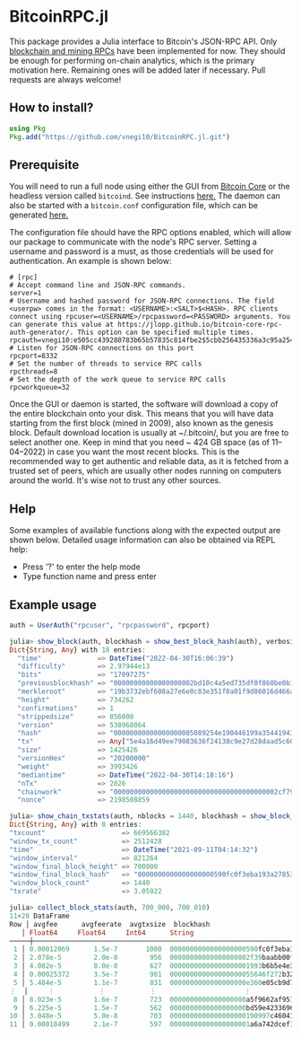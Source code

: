# BitcoinRPC.jl

This package provides a Julia interface to Bitcoin's JSON-RPC API. 
Only [blockchain and mining RPCs](https://developer.bitcoin.org/reference/rpc/index.html) 
have been implemented for now. They should be enough for performing on-chain analytics, which is
the primary motivation here. Remaining ones will be added later if necessary. Pull requests are 
always welcome! 

## How to install?

```julia
using Pkg
Pkg.add("https://github.com/vnegi10/BitcoinRPC.jl.git")
```

## Prerequisite

You will need to run a full node using either the GUI from 
[Bitcoin Core](https://bitcoin.org/en/bitcoin-core/) or the headless version called `bitcoind`.
See instructions [here.](https://en.bitcoinwiki.org/wiki/Running_Bitcoind) The daemon can also be
started with a `bitcoin.conf` configuration file, which can be generated
[here.](https://jlopp.github.io/bitcoin-core-config-generator/)

The configuration file should have the RPC options enabled, which will allow our package to
communicate with the node's RPC server. Setting a username and password is a must, as those
credentials will be used for authentication. An example is shown below:

```
# [rpc]
# Accept command line and JSON-RPC commands.
server=1
# Username and hashed password for JSON-RPC connections. The field <userpw> comes in the format: <USERNAME>:<SALT>$<HASH>. RPC clients connect using rpcuser=<USERNAME>/rpcpassword=<PASSWORD> arguments. You can generate this value at https://jlopp.github.io/bitcoin-core-rpc-auth-generator/. This option can be specified multiple times.
rpcauth=vnegi10:e505cc439280783b65b57835c814fbe2$5cbb256435336a3c95a2545e4d4098d051e2bbd245f3831b6f2a172844aaf8e7
# Listen for JSON-RPC connections on this port
rpcport=8332
# Set the number of threads to service RPC calls
rpcthreads=8
# Set the depth of the work queue to service RPC calls
rpcworkqueue=32
```

Once the GUI or daemon is started, the software will download a copy of the entire blockchain onto
your disk. This means that you will have data starting from the first block (mined in 2009), also
known as the genesis block. Default download location is usually at ~/.bitcoin/, but you are free
to select another one. Keep in mind that you need ~ 424 GB space (as of 11–04–2022) in case you
want the most recent blocks. This is the recommended way to get authentic and reliable data, as it
is fetched from a trusted set of peers, which are usually other nodes running on computers around
the world. It's wise not to trust any other sources.

## Help

Some examples of available functions along with the expected output are shown below. Detailed
usage information can also be obtained via REPL help:
* Press '?' to enter the help mode
* Type function name and press enter

## Example usage

```julia
auth = UserAuth("rpcuser", "rpcpassword", rpcport)
```

```julia
julia> show_block(auth, blockhash = show_best_block_hash(auth), verbosity = 1)
Dict{String, Any} with 18 entries:
  "time"              => DateTime("2022-04-30T16:06:39")
  "difficulty"        => 2.97944e13
  "bits"              => "17097275"
  "previousblockhash" => "00000000000000000002bd10c4a5ed735df0f860be0b1b47ce12a3f5be8ad9f6"
  "merkleroot"        => "19b3732ebf608a27e6e0c83e351f0a01f9d86016d466ae94190e74ab8b29801e"
  "height"            => 734262
  "confirmations"     => 1
  "strippedsize"      => 856000
  "version"           => 538968064
  "hash"              => "00000000000000000005089254e190446199a35441943fb1ad34d46fbaad3271"
  "tx"                => Any["5e4a16d49ee79083636f24138c9e27d28daad5c607f80427ffdc1a4f4251b3b7", "e068afb1fd759ed967bba4a0c925bf22d13283…
  "size"              => 1425426
  "versionHex"        => "20200000"
  "weight"            => 3993426
  "mediantime"        => DateTime("2022-04-30T14:18:16")
  "nTx"               => 2826
  "chainwork"         => "00000000000000000000000000000000000000002cf79dc7911c9663902061d0"
  "nonce"             => 2198508859
  ```

  ```julia
  julia> show_chain_txstats(auth, nblocks = 1440, blockhash = show_block_hash(auth, height = 700000))
Dict{String, Any} with 8 entries:
  "txcount"                   => 669566382
  "window_tx_count"           => 2512428
  "time"                      => DateTime("2021-09-11T04:14:32")
  "window_interval"           => 821264
  "window_final_block_height" => 700000
  "window_final_block_hash"   => "0000000000000000000590fc0f3eba193a278534220b2b37e9849e1a770ca959"
  "window_block_count"        => 1440
  "txrate"                    => 3.05922
  ```

  ```julia
  julia> collect_block_stats(auth, 700_000, 700_010)
11×28 DataFrame
 Row │ avgfee      avgfeerate  avgtxsize  blockhash                          height  ins    maxfee      maxfeerate  maxtxsize  medianfe ⋯
     │ Float64     Float64     Int64      String                             Int64   Int64  Float64     Float64     Int64      Float64  ⋯
─────┼───────────────────────────────────────────────────────────────────────────────────────────────────────────────────────────────────
   1 │ 0.00012069      1.5e-7       1000  0000000000000000000590fc0f3eba19…  700000   6342  0.014          3.58e-6      86228   1.512e- ⋯
   2 │ 2.078e-5        2.0e-8        956  00000000000000000002f39baabb00ff…  700001   2435  0.00153        2.51e-6      46044   3.36e-6
   3 │ 4.082e-5        8.0e-8        627  00000000000000000001993b6b5e4e3d…  700002    729  0.00059549     3.16e-6      22613   1.363e-
   4 │ 0.00025372      3.5e-7        981  000000000000000000055646f272b32b…  700003    716  0.025465       2.02e-6      35443   1.486e-
   5 │ 5.484e-5        1.1e-7        831  0000000000000000000e360e05cb9d7b…  700004   1174  0.0028332      4.77e-6      53046   1.323e- ⋯
  ⋮  │     ⋮           ⋮           ⋮                      ⋮                    ⋮       ⋮        ⋮           ⋮           ⋮          ⋮    ⋱
   8 │ 8.023e-5        1.6e-7        723  0000000000000000000a5f9662af9517…  700007   4141  0.00584712     3.89e-6      72988   1.333e-
   9 │ 6.225e-5        1.5e-7        562  0000000000000000000bd59e42336960…  700008   6130  0.00388224     6.05e-6      61070   1.396e-
  10 │ 3.048e-5        5.0e-8        703  0000000000000000000190997c460412…  700009   2176  0.00164097     1.55e-6      46079   4.52e-6
  11 │ 0.00010499      2.1e-7        597  00000000000000000001a6a742dcef16…  700010    384  0.00641376     1.55e-6       9780   1.343e- ⋯
  ```